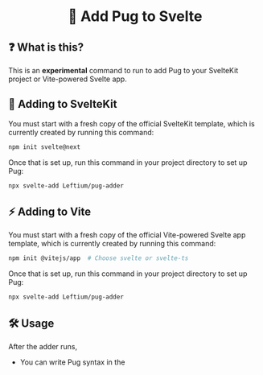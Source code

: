 <h1 align="center">🐶 Add Pug to Svelte</h1>

## ❓ What is this?
This is an **experimental** command to run to add Pug to your SvelteKit project or Vite-powered Svelte app.

## 🧰 Adding to SvelteKit
You must start with a fresh copy of the official SvelteKit template, which is currently created by running this command:
```sh
npm init svelte@next
```

Once that is set up, run this command in your project directory to set up Pug:
```sh
npx svelte-add Leftium/pug-adder
```

## ⚡️ Adding to Vite
You must start with a fresh copy of the official Vite-powered Svelte app template, which is currently created by running this command:
```sh
npm init @vitejs/app  # Choose svelte or svelte-ts
```

Once that is set up, run this command in your project directory to set up Pug:
```sh
npx svelte-add Leftium/pug-adder
```

## 🛠 Usage
After the adder runs,
* You can write Pug syntax in the <template lang="pug"> blocks in Svelte files.

* You can apply *another* [Svelte Adder](https://github.com/svelte-add/svelte-adders) to your project for more functionality.

## 😵 Help! I have a question
[Create an issue](https://github.com/Leftium/pug-adder/new) and I'll try to help.

## 😡 Fix! There is something that needs improvement
[Create an issue](https://github.com/Leftium/pug-adder/issues/new) or [pull request](https://github.com/Leftium/pug-adder/pulls) and I'll try to fix.

These are new tools, so there are likely to be problems in this project. Thank you for bringing them to my attention or fixing them for me.

## 📄 License
MIT

---

*Repository preview image generated with [GitHub Social Preview](https://social-preview.pqt.dev/)*

_This README was generated with ❤️ by [readme-md-generator](https://github.com/kefranabg/readme-md-generator)_
